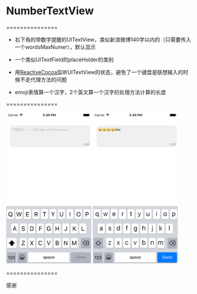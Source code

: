 # NumberTextView
===============

+ 右下角的带数字提醒的UITextView，类似新浪微博140字以内的（只需要传入一个wordsMaxNumer），默认显示

+ 一个类似UITextField的placeHolder的类别

+ 用[ReactiveCocoa](https://github.com/ReactiveCocoa/ReactiveCocoa)监听UITextView的状态，避免了一个键盘是联想输入的时候不走代理方法的问题

+ emoji表情算一个汉字，2个英文算一个汉字的处理方法计算的长度

===============

<img src="2.png" width="230" height="408" /> 
<img src="1.png" width="230" height="408" />

===============

感谢
